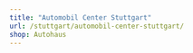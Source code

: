```yaml
---
title: "Automobil Center Stuttgart"
url: /stuttgart/automobil-center-stuttgart/
shop: Autohaus
---
```

